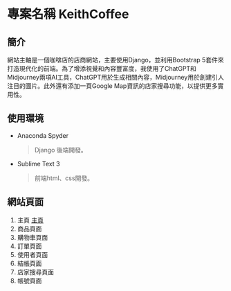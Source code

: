 # 專案名稱 KeithCoffee

## 簡介
網站主軸是一個咖啡店的店商網站，主要使用Django，並利用Bootstrap 5套件來打造現代化的前端。為了增添視覺和內容豐富度，我使用了ChatGPT和Midjourney兩項AI工具，ChatGPT用於生成相關內容，Midjourney用於創建引人注目的圖片。此外還有添加一頁Google Map資訊的店家搜尋功能，以提供更多實用性。

## 使用環境
* Anaconda Spyder
    > Django 後端開發。
* Sublime Text 3
    > 前端html、css開發。

## 網站頁面
1. 主頁
[主頁](./readme_image/home_page.png)
2. 商品頁面
3. 購物車頁面
4. 訂單頁面
5. 使用者頁面
6. 結帳頁面
7. 店家搜尋頁面
8. 帳號頁面
### 








